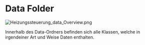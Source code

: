 # Data Folder

![Heizungssteuerung_data_Overview.png](../../../resources/Heizungssteuerung_data_Overview.png)

Innerhalb des Data-Ordners befinden sich alle Klassen, welche in irgendeiner Art und Weise Daten enthalten.
